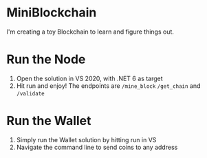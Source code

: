 # MiniBlockchain
I'm creating a toy Blockchain to learn and figure things out.

# Run the Node
1. Open the solution in VS 2020, with .NET 6 as target
2. Hit run and enjoy! The endpoints are `/mine_block` `/get_chain` and `/validate`

# Run the Wallet
1. Simply run the Wallet solution by hitting run in VS
2. Navigate the command line to send coins to any address
